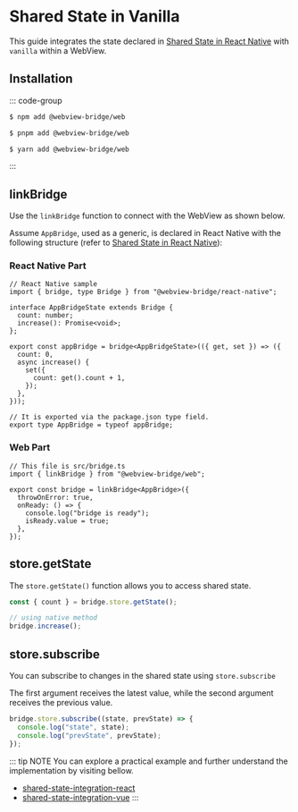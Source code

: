 # Shared State in Vanilla

This guide integrates the state declared in [Shared State in React Native](./react-native.md) with `vanilla` within a WebView.


## Installation

::: code-group

```sh [npm]
$ npm add @webview-bridge/web
```

```sh [pnpm]
$ pnpm add @webview-bridge/web
```

```sh [yarn]
$ yarn add @webview-bridge/web
```

:::

## linkBridge

Use the `linkBridge` function to connect with the WebView as shown below.

Assume `AppBridge`, used as a generic, is declared in React Native with the following structure (refer to [Shared State in React Native](./react-native.md)):

### React Native Part
```tsx
// React Native sample
import { bridge, type Bridge } from "@webview-bridge/react-native";

interface AppBridgeState extends Bridge {
  count: number;
  increase(): Promise<void>;
};

export const appBridge = bridge<AppBridgeState>(({ get, set }) => ({
  count: 0,
  async increase() {
    set({
      count: get().count + 1,
    });
  },
}));

// It is exported via the package.json type field.
export type AppBridge = typeof appBridge;
```

### Web Part
```tsx
// This file is src/bridge.ts
import { linkBridge } from "@webview-bridge/web";

export const bridge = linkBridge<AppBridge>({
  throwOnError: true,
  onReady: () => {
    console.log("bridge is ready");
    isReady.value = true;
  },
});

```

## store.getState
The `store.getState()` function allows you to access shared state.

```ts
const { count } = bridge.store.getState();

// using native method
bridge.increase();
```

## store.subscribe
You can subscribe to changes in the shared state using `store.subscribe`

The first argument receives the latest value, while the second argument receives the previous value.

```ts
bridge.store.subscribe((state, prevState) => {
  console.log("state", state);
  console.log("prevState", prevState);
});
```


::: tip NOTE
You can explore a practical example and further understand the implementation by visiting bellow.

* [shared-state-integration-react](https://github.com/gronxb/webview-bridge/tree/main/example/shared-state-integration-react)
* [shared-state-integration-vue](https://github.com/gronxb/webview-bridge/tree/main/example/shared-state-integration-vue)
:::
